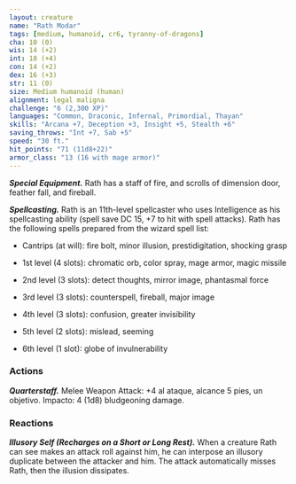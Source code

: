```yaml
---
layout: creature
name: "Rath Modar"
tags: [medium, humanoid, cr6, tyranny-of-dragons]
cha: 10 (0)
wis: 14 (+2)
int: 18 (+4)
con: 14 (+2)
dex: 16 (+3)
str: 11 (0)
size: Medium humanoid (human)
alignment: legal maligna
challenge: "6 (2,300 XP)"
languages: "Common, Draconic, Infernal, Primordial, Thayan"
skills: "Arcana +7, Deception +3, Insight +5, Stealth +6"
saving_throws: "Int +7, Sab +5"
speed: "30 ft."
hit_points: "71 (11d8+22)"
armor_class: "13 (16 with mage armor)"
---
```


***Special Equipment.*** Rath has a staff of fire, and scrolls of dimension door, feather fall, and fireball.

***Spellcasting.*** Rath is an 11th-level spellcaster who uses Intelligence as his spellcasting ability (spell save DC 15, +7 to hit with spell attacks). Rath has the following spells prepared from the wizard spell list:

* Cantrips (at will): fire bolt, minor illusion, prestidigitation, shocking grasp

* 1st level (4 slots): chromatic orb, color spray, mage armor, magic missile

* 2nd level (3 slots): detect thoughts, mirror image, phantasmal force

* 3rd level (3 slots): counterspell, fireball, major image

* 4th level (3 slots): confusion, greater invisibility

* 5th level (2 slots): mislead, seeming

* 6th level (1 slot): globe of invulnerability

### Actions

***Quarterstaff.*** Melee Weapon Attack: +4 al ataque, alcance 5 pies, un objetivo. Impacto: 4 (1d8) bludgeoning damage.

### Reactions

***Illusory Self (Recharges on a Short or Long Rest).*** When a creature Rath can see makes an attack roll against him, he can interpose an illusory duplicate between the attacker and him. The attack automatically misses Rath, then the illusion dissipates.